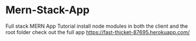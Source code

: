 # Mern-Stack-App
Full stack MERN App Tutorial
install node modules in both the client and the root folder
check out the full app 
https://fast-thicket-87695.herokuapp.com/
